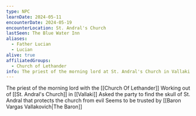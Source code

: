 ```yaml
---
type: NPC
learnDate: 2024-05-11
encounterDate: 2024-05-19
encounterLocation: St. Andral's Church
lastSeen: The Blue Water Inn
aliases:
  - Father Lucian
  - Lucian
alive: true
affiliatedGroups: 
  - Church of Lethander
info: The priest of the morning lord at St. Andral's Church in Vallaki
---
```

The priest of the morning lord with the [[Church Of Lethander]] 
Working out of [[St. Andral's Church]] in [[Vallaki]] 
Asked the party to find the skull of St. Andral that protects the church from evil
Seems to be trusted by [[Baron Vargas Vallakovich|The Baron]] 